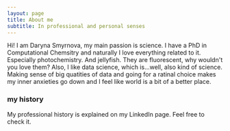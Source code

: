 ```yaml
---
layout: page
title: About me
subtitle: In professional and personal senses
---
```


Hi! I am Daryna Smyrnova, my main passion is science. I have a PhD in Computational Chemsitry and naturally I love everything related to it. Especially photochemistry. And jellyfish. They are fluorescent, why wouldn't you love them?
Also, I like data science, which is...well, also kind of science. Making sense of big quatities of data and going for a ratinal choice makes my inner anxieties go down and I feel like world is a bit of a better place.

### my history

My professional history is explained on my LinkedIn page. Feel free to check it.
